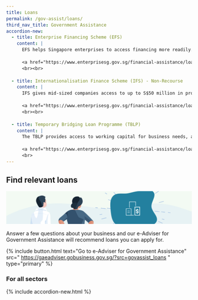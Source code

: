 ```yaml
---
title: Loans
permalink: /gov-assist/loans/
third_nav_title: Government Assistance
accordion-new:
  - title: Enterprise Financing Scheme (EFS)
    content: |
      EFS helps Singapore enterprises to access financing more readily. Enterprise Singapore (ESG) will share the loan default risk in the event of enterprise insolvency with the Participating Financial Institutions (PFIs).

      <a href="https://www.enterprisesg.gov.sg/financial-assistance/loans-and-insurance/loans-and-insurance/enterprise-financing-scheme/overview" target="_blank">Find Out More</a>
      <br><br>

  - title: Internationalisation Finance Scheme (IFS) - Non-Recourse
    content: |
      IFS gives mid-sized companies access to up to S$50 million in project financing for local and overseas development projects. Enterprise Singapore (ESG) co-shares default risks with Participating Financial Institutes (PFIs).

      <a href="https://www.enterprisesg.gov.sg/financial-assistance/loans-and-insurance/loans-and-insurance/internationalisation-finance-scheme---non-recourse" target="_blank">Find out more</a>
      <br><br>

  - title: Temporary Bridging Loan Programme (TBLP)
    content: |
      The TBLP provides access to working capital for business needs, at a maximum supported loan of S$3 Million with 70% Government risk-share on loans for new applications initiated from 1 April-30 September 2021.

      <a href="https://www.enterprisesg.gov.sg/financial-assistance/loans-and-insurance/loans-and-insurance/temporary-bridging-loan-programme/overview" target="_blank">Find Out More</a>
      <br>
---
```


## Find relevant loans

![Loans](/images/grow/RunandGrow_Loans.jpg)

Answer a few questions about your business and our e-Adviser for Government Assistance will recommend loans you can apply for.

{% include button.html text="Go to e-Adviser for Government Assistance" src="
https://gaeadviser.gobusiness.gov.sg/?src=govassist_loans
" type="primary" %}

### For all sectors

{% include accordion-new.html %}

<script src="/jquery/jquery.min.js"></script>
<script src="/jquery/bp-menu-new-tab.js"></script>
